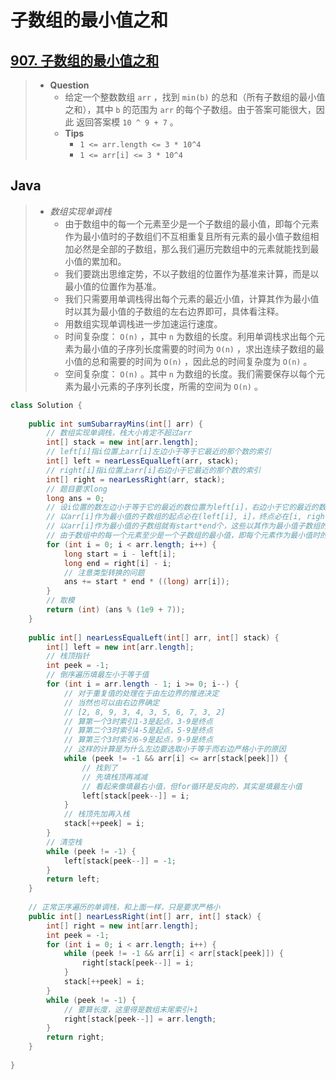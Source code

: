 # 子数组的最小值之和

## [907. 子数组的最小值之和](https://leetcode.cn/problems/sum-of-subarray-minimums/)

> - **Question**
>   - 给定一个整数数组 `arr` ，找到 `min(b)` 的总和（所有子数组的最小值之和），其中 `b` 的范围为 `arr` 的每个子数组。由于答案可能很大，因此 返回答案模 `10 ^ 9 + 7` 。
>   - **Tips**
>     - `1 <= arr.length <= 3 * 10^4`
>     - `1 <= arr[i] <= 3 * 10^4`

## Java

> - *数组实现单调栈*
>   - 由于数组中的每一个元素至少是一个子数组的最小值，即每个元素作为最小值时的子数组们不互相重复且所有元素的最小值子数组相加必然是全部的子数组，那么我们遍历完数组中的元素就能找到最小值的累加和。
>   - 我们要跳出思维定势，不以子数组的位置作为基准来计算，而是以最小值的位置作为基准。
>   - 我们只需要用单调栈得出每个元素的最近小值，计算其作为最小值时以其为最小值的子数组的左右边界即可，具体看注释。
>   - 用数组实现单调栈进一步加速运行速度。
>   - 时间复杂度： `O(n)` ，其中 `n` 为数组的长度。利用单调栈求出每个元素为最小值的子序列长度需要的时间为 `O(n)` ，求出连续子数组的最小值的总和需要的时间为 `O(n)` ，因此总的时间复杂度为 `O(n)` 。
>   - 空间复杂度： `O(n)` 。其中 `n` 为数组的长度。我们需要保存以每个元素为最小元素的子序列长度，所需的空间为 `O(n)` 。

```java
class Solution {
    
    public int sumSubarrayMins(int[] arr) {
        // 数组实现单调栈，栈大小肯定不超过arr
        int[] stack = new int[arr.length];
        // left[i]指i位置上arr[i]左边小于等于它最近的那个数的索引
        int[] left = nearLessEqualLeft(arr, stack);
        // right[i]指i位置上arr[i]右边小于它最近的那个数的索引
        int[] right = nearLessRight(arr, stack);
        // 题目要求long
        long ans = 0;
        // 设i位置的数左边小于等于它的最近的数位置为left[i]，右边小于它的最近的数位置为right[i]
        // 以arr[i]作为最小值的子数组的起点必在(left[i], i]，终点必在[i, right[i])
        // 以arr[i]作为最小值的子数组就有start*end个，这些以其作为最小值子数组的数量乘以arr[i]即可
        // 由于数组中的每一个元素至少是一个子数组的最小值，即每个元素作为最小值时的子数组们不互相重复且所有元素的最小值子数组相加必然是全部的子数组，那么我们遍历完数组中的元素就能找到最小值的累加和
        for (int i = 0; i < arr.length; i++) {
            long start = i - left[i];
            long end = right[i] - i;
            // 注意类型转换的问题
            ans += start * end * ((long) arr[i]);
        }
        // 取模
        return (int) (ans % (1e9 + 7));
    }
    
    public int[] nearLessEqualLeft(int[] arr, int[] stack) {
        int[] left = new int[arr.length];
        // 栈顶指针
        int peek = -1;
        // 倒序遍历填最左小于等于值
        for (int i = arr.length - 1; i >= 0; i--) {
            // 对于重复值的处理在于由左边界的推进决定
            // 当然也可以由右边界确定
            // [2, 8, 9, 3, 4, 3, 5, 6, 7, 3, 2]
            // 算第一个3时索引1-3是起点，3-9是终点
            // 算第二个3时索引4-5是起点，5-9是终点
            // 算第三个3时索引6-9是起点，9-9是终点
            // 这样的计算是为什么左边要选取小于等于而右边严格小于的原因
            while (peek != -1 && arr[i] <= arr[stack[peek]]) {
                // 找到了
                // 先填栈顶再减减
                // 看起来像填最右小值，但for循环是反向的，其实是填最左小值
                left[stack[peek--]] = i;
            }
            // 栈顶先加再入栈
            stack[++peek] = i;
        }
        // 清空栈
        while (peek != -1) {
            left[stack[peek--]] = -1;
        }
        return left;
    }
    
    // 正常正序遍历的单调栈，和上面一样，只是要求严格小
    public int[] nearLessRight(int[] arr, int[] stack) {
        int[] right = new int[arr.length];
        int peek = -1;
        for (int i = 0; i < arr.length; i++) {
            while (peek != -1 && arr[i] < arr[stack[peek]]) {
                right[stack[peek--]] = i;
            }
            stack[++peek] = i;
        }
        while (peek != -1) {
            // 要算长度，这里得是数组末尾索引+1
            right[stack[peek--]] = arr.length;
        }
        return right;
    }
    
}
```

